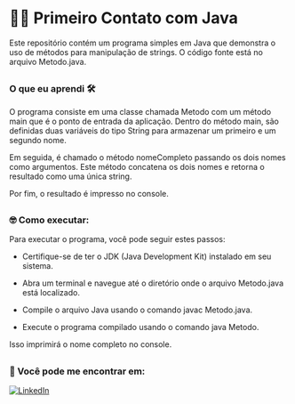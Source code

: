 # 👨‍💻 Primeiro Contato com Java
Este repositório contém um programa simples em Java que demonstra o uso de métodos para manipulação de strings. O código fonte está no arquivo Metodo.java.

##
###  O que eu aprendi 🛠

O programa consiste em uma classe chamada Metodo com um método main que é o ponto de entrada da aplicação. Dentro do método main, são definidas duas variáveis do tipo String para armazenar um primeiro e um segundo nome.

Em seguida, é chamado o método nomeCompleto passando os dois nomes como argumentos. Este método concatena os dois nomes e retorna o resultado como uma única string.

Por fim, o resultado é impresso no console.

##
### 🤓 Como executar:

Para executar o programa, você pode seguir estes passos:

  * Certifique-se de ter o JDK (Java Development Kit) instalado em seu sistema.

  * Abra um terminal e navegue até o diretório onde o arquivo Metodo.java está localizado.
  * Compile o arquivo Java usando o comando javac Metodo.java.
  * Execute o programa compilado usando o comando java Metodo.

Isso imprimirá o nome completo no console.

##
### 📲 Você pode me encontrar em:

[![LinkedIn](https://img.shields.io/badge/linkedin-%230077B5.svg?style=for-the-badge&logo=linkedin&logoColor=white)](https://www.linkedin.com/in/douglasgrund)
